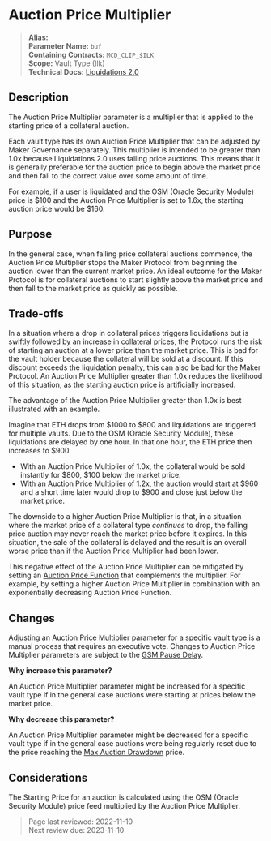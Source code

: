 # Auction Price Multiplier

>**Alias:**  
>**Parameter Name:** `buf`  
>**Containing Contracts:** `MCD_CLIP_$ILK`  
>**Scope:** Vault Type (Ilk)  
>**Technical Docs:** [Liquidations 2.0](https://docs.makerdao.com/smart-contract-modules/dog-and-clipper-detailed-documentation)  


## Description

The Auction Price Multiplier parameter is a multiplier that is applied to the starting price of a collateral auction.

Each vault type has its own Auction Price Multiplier that can be adjusted by Maker Governance separately. This multiplier is intended to be greater than 1.0x because Liquidations 2.0 uses falling price auctions. This means that it is generally preferable for the auction price to begin above the market price and then fall to the correct value over some amount of time.

For example, if a user is liquidated and the OSM (Oracle Security Module) price is $100 and the Auction Price Multiplier is set to 1.6x, the starting auction price would be $160.

## Purpose

In the general case, when falling price collateral auctions commence, the Auction Price Multiplier stops the Maker Protocol from beginning the auction lower than the current market price. An ideal outcome for the Maker Protocol is for collateral auctions to start slightly above the market price and then fall to the market price as quickly as possible.

## Trade-offs

In a situation where a drop in collateral prices triggers liquidations but is swiftly followed by an increase in collateral prices, the Protocol runs the risk of starting an auction at a lower price than the market price. This is bad for the vault holder because the collateral will be sold at a discount. If this discount exceeds the liquidation penalty, this can also be bad for the Maker Protocol. An Auction Price Multiplier greater than 1.0x reduces the likelihood of this situation, as the starting auction price is artificially increased.

The advantage of the Auction Price Multiplier greater than 1.0x is best illustrated with an example.

Imagine that ETH drops from $1000 to $800 and liquidations are triggered for multiple vaults. Due to the OSM (Oracle Security Module), these liquidations are delayed by one hour. In that one hour, the ETH price then increases to $900.

* With an Auction Price Multiplier of 1.0x, the collateral would be sold instantly for $800, $100 below the market price.
* With an Auction Price Multiplier of 1.2x, the auction would start at $960 and a short time later would drop to $900 and close just below the market price.

The downside to a higher Auction Price Multiplier is that, in a situation where the market price of a collateral type _continues_ to drop, the falling price auction may never reach the market price before it expires. In this situation, the sale of the collateral is delayed and the result is an overall worse price than if the Auction Price Multiplier had been lower.

This negative effect of the Auction Price Multiplier can be mitigated by setting an [Auction Price Function](param-auction-price-function.md) that complements the multiplier. For example, by setting a higher Auction Price Multiplier in combination with an exponentially decreasing Auction Price Function.

## Changes

Adjusting an Auction Price Multiplier parameter for a specific vault type is a manual process that requires an executive vote. Changes to Auction Price Multiplier parameters are subject to the [GSM Pause Delay](../core/param-gsm-pause-delay.md).

**Why increase this parameter?**

An Auction Price Multiplier parameter might be increased for a specific vault type if in the general case auctions were starting at prices below the market price.

**Why decrease this parameter?**

An Auction Price Multiplier parameter might be decreased for a specific vault type if in the general case auctions were being regularly reset due to the price reaching the [Max Auction Drawdown](max-auction-drawdown.md) price.

## Considerations

The Starting Price for an auction is calculated using the OSM (Oracle Security Module) price feed multiplied by the Auction Price Multiplier.

>Page last reviewed: 2022-11-10  
>Next review due: 2023-11-10  
